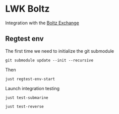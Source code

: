 # LWK Boltz

Integration with the [Boltz Exchange](https://github.com/boltzexchange)

## Regtest env

The first time we need to initialize the git submodule

```shell
git submodule update --init --recursive
```

Then

```shell
just regtest-env-start
```

Launch integration testing

```shell
just test-submarine
```

```shell
just test-reverse
```